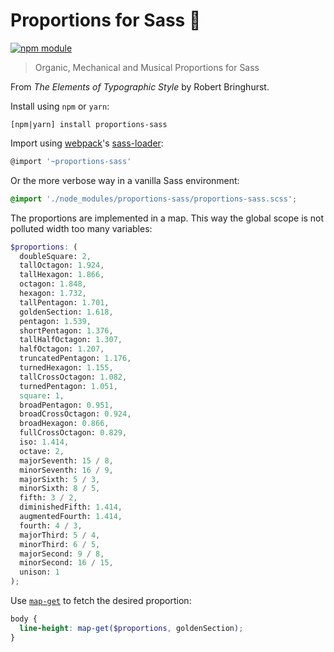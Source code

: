 # Proportions for Sass 📐

[![npm module](https://badge.fury.io/js/proportions-sass.svg)](https://www.npmjs.org/package/proportions-sass)

> Organic, Mechanical and Musical Proportions for Sass

From *The Elements of Typographic Style* by Robert Bringhurst.

Install using `npm` or `yarn`:

```
[npm|yarn] install proportions-sass
```

Import using [webpack](https://github.com/webpack/webpack)'s [sass-loader](https://github.com/webpack-contrib/sass-loader):

```js
@import '~proportions-sass'
```

Or the more verbose way in a vanilla Sass environment:

```scss
@import './node_modules/proportions-sass/proportions-sass.scss';
```

The proportions are implemented in a map. This way the global scope is not polluted width too many variables:

```scss
$proportions: (
  doubleSquare: 2,
  tallOctagon: 1.924,
  tallHexagon: 1.866,
  octagon: 1.848,
  hexagon: 1.732,
  tallPentagon: 1.701,
  goldenSection: 1.618,
  pentagon: 1.539,
  shortPentagon: 1.376,
  tallHalfOctagon: 1.307,
  halfOctagon: 1.207,
  truncatedPentagon: 1.176,
  turnedHexagon: 1.155,
  tallCrossOctagon: 1.082,
  turnedPentagon: 1.051,
  square: 1,
  broadPentagon: 0.951,
  broadCrossOctagon: 0.924,
  broadHexagon: 0.866,
  fullCrossOctagon: 0.829,
  iso: 1.414,
  octave: 2,
  majorSeventh: 15 / 8,
  minorSeventh: 16 / 9,
  majorSixth: 5 / 3,
  minorSixth: 8 / 5,
  fifth: 3 / 2,
  diminishedFifth: 1.414,
  augmentedFourth: 1.414,
  fourth: 4 / 3,
  majorThird: 5 / 4,
  minorThird: 6 / 5,
  majorSecond: 9 / 8,
  minorSecond: 16 / 15,
  unison: 1
);
```

Use [`map-get`](http://sass-lang.com/documentation/Sass/Script/Functions.html#map_get-instance_method) to fetch the desired proportion:

```scss
body {
  line-height: map-get($proportions, goldenSection);
}
```
